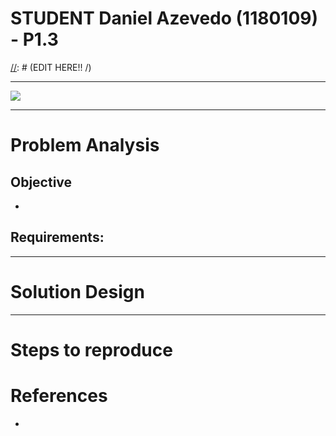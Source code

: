 STUDENT **Daniel Azevedo** (1180109) - P1.3
===============================
[//]: # (EDIT HERE!! /\)

[//]: # (NAGIOS TOOLS)
[//]: # (-------------)
[//]: # (Nagios root path)
[//]: # (/usr/local/nagios/etc/objects)
[//]: # (Check Config)
[//]: # (sudo /usr/local/nagios/bin/nagios -v /usr/local/nagios/etc/nagios.cfg)
[//]: # (Restart Nagios)
[//]: # (sudo systemctl restart nagios)
[//]: # (-------------)

---

![](https://d1jnx9ba8s6j9r.cloudfront.net/blog/wp-content/uploads/2017/11/DevOps-Life-Cyce-Nagios-Tutorial-Edureka.png)

---

# Problem Analysis

## Objective

* 

## Requirements:



---

# Solution Design



---

# Steps to reproduce



# References



* 